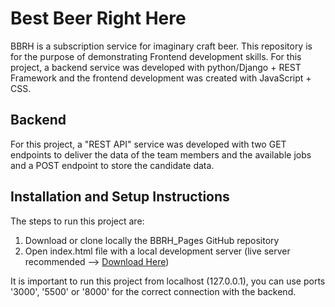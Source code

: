 # Best Beer Right Here
BBRH is a subscription service for imaginary craft beer. This repository is for the purpose of demonstrating Frontend development skills.
For this project, a backend service was developed with python/Django + REST Framework and the frontend development was created with JavaScript + CSS.

## Backend
For this project, a "REST API" service was developed with two GET endpoints to deliver the data of the team members and the available jobs and a POST endpoint to store the candidate data.

## Installation and Setup Instructions
The steps to run this project are:
 1. Download or clone locally the BBRH_Pages GitHub repository
 2. Open index.html file with a local development server (live server recommended --> [Download Here](https://marketplace.visualstudio.com/items?itemName=ritwickdey.LiveServer))
 
It is important to run this project from localhost (127.0.0.1), you can use ports '3000', '5500' or '8000' for the correct connection with the backend.